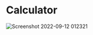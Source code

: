 # Calculator
![Screenshot 2022-09-12 012321](https://user-images.githubusercontent.com/105983878/189546486-36d5d036-909d-4c66-8444-724ab071647a.png)
